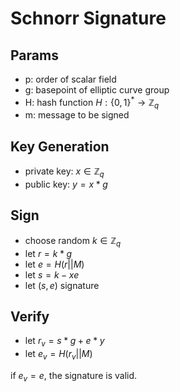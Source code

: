 # Schnorr Signature

## Params

- p: order of scalar field
- g: basepoint of elliptic curve group
- H: hash function $H: \{0,1\}^* \rightarrow \mathbb Z_q$
- m: message to be signed

## Key Generation

- private key: $x \in \mathbb Z_q$
- public key: $y = x * g$

## Sign

- choose random $k \in \mathbb Z_q$
- let $r = k * g$
- let $e = H(r || M)$
- let $s = k - xe$
- let $(s, e)$ signature

## Verify

- let $r_v = s * g + e * y$
- let $e_v = H(r_v || M)$

if $e_v = e$, the signature is valid.
